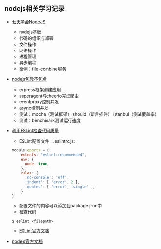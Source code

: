 ## nodejs相关学习记录




- [七天学会NodeJS](http://nqdeng.github.io/7-days-nodejs/)
    + nodejs基础
    + 代码的组织与部署
    + 文件操作
    + 网络操作
    + 进程管理
    + 异步编程
    + 案例：file-combine服务

    
- [nodejs包教不包会](https://github.com/alsotang/node-lessons)
    + express框架创建应用
    + superagent与cheerio完成爬虫
    + eventproxy控制并发
    + async控制并发
    + 测试：mocha（测试框架） should（断言插件） istanbul（测试覆盖率）
    + 测试：benchmark测试运行速度


- [利用ESLint检查代码质量](http://cnodejs.org/topic/57c68052b4a3bca66bbddbdd)
    + ESLint配置文件：.eslintrc.js:
    ```javascript
    module.eports = {
        extenfs: "eslint:recommended",
        env: {
          node: true,
        },
        rules: {
          'no-console': 'off',
          'indent': [ 'error', 2 ],
          'quotes': [ 'error', 'single' ],
        }
    }
    ```
    + 配置文件的内容可以添加到package.json中
    + 检查代码
    ```
    $ eslint <filepath>
    ```
    + [ESLint官方文档](http://eslint.cn/docs/rules/)

- [nodejs官方文档](http://nodejs.cn/)

